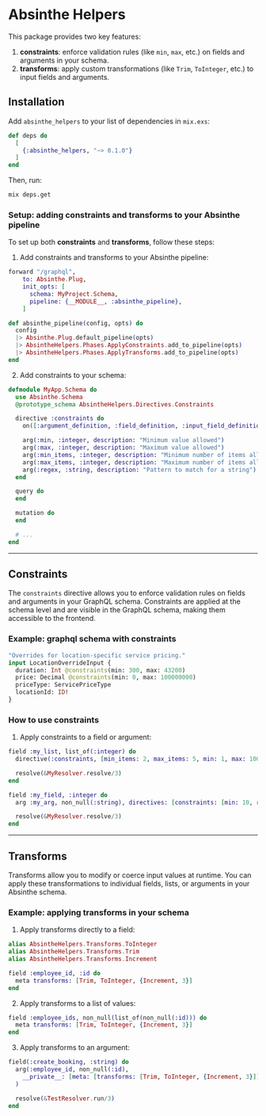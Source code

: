 # Absinthe Helpers

This package provides two key features:

1. **constraints**: enforce validation rules (like `min`, `max`, etc.) on fields and arguments in your schema.
2. **transforms**: apply custom transformations (like `Trim`, `ToInteger`, etc.) to input fields and arguments.

## Installation

Add `absinthe_helpers` to your list of dependencies in `mix.exs`:

```elixir
def deps do
  [
    {:absinthe_helpers, "~> 0.1.0"}
  ]
end
```

Then, run:

```bash
mix deps.get
```

### Setup: adding constraints and transforms to your Absinthe pipeline

To set up both **constraints** and **transforms**, follow these steps:

1. Add constraints and transforms to your Absinthe pipeline:

```elixir
forward "/graphql",
    to: Absinthe.Plug,
    init_opts: [
      schema: MyProject.Schema,
      pipeline: {__MODULE__, :absinthe_pipeline},
    ]

def absinthe_pipeline(config, opts) do
  config
  |> Absinthe.Plug.default_pipeline(opts)
  |> AbsintheHelpers.Phases.ApplyConstraints.add_to_pipeline(opts)
  |> AbsintheHelpers.Phases.ApplyTransforms.add_to_pipeline(opts)
end
```

2. Add constraints to your schema:

```elixir
defmodule MyApp.Schema do
  use Absinthe.Schema
  @prototype_schema AbsintheHelpers.Directives.Constraints

  directive :constraints do
    on([:argument_definition, :field_definition, :input_field_definition])

    arg(:min, :integer, description: "Minimum value allowed")
    arg(:max, :integer, description: "Maximum value allowed")
    arg(:min_items, :integer, description: "Minimum number of items allowed in a list")
    arg(:max_items, :integer, description: "Maximum number of items allowed in a list")
    arg(:regex, :string, description: "Pattern to match for a string")
  end

  query do
  end

  mutation do
  end

  # ...
end
```

---

## Constraints

The `constraints` directive allows you to enforce validation rules on fields and arguments in your GraphQL schema. Constraints are applied at the schema level and are visible in the GraphQL schema, making them accessible to the frontend.

### Example: graphql schema with constraints

```graphql
"Overrides for location-specific service pricing."
input LocationOverrideInput {
  duration: Int @constraints(min: 300, max: 43200)
  price: Decimal @constraints(min: 0, max: 100000000)
  priceType: ServicePriceType
  locationId: ID!
}
```

### How to use constraints

1. Apply constraints to a field or argument:

```elixir
field :my_list, list_of(:integer) do
  directive(:constraints, [min_items: 2, max_items: 5, min: 1, max: 100])

  resolve(&MyResolver.resolve/3)
end

field :my_field, :integer do
  arg :my_arg, non_null(:string), directives: [constraints: [min: 10, regex: "^[a-zA-Z]+$"]]

  resolve(&MyResolver.resolve/3)
end
```

---

## Transforms

Transforms allow you to modify or coerce input values at runtime. You can apply these transformations to individual fields, lists, or arguments in your Absinthe schema.

### Example: applying transforms in your schema

1. Apply transforms directly to a field:

```elixir
alias AbsintheHelpers.Transforms.ToInteger
alias AbsintheHelpers.Transforms.Trim
alias AbsintheHelpers.Transforms.Increment

field :employee_id, :id do
  meta transforms: [Trim, ToInteger, {Increment, 3}]
end
```

2. Apply transforms to a list of values:

```elixir
field :employee_ids, non_null(list_of(non_null(:id))) do
  meta transforms: [Trim, ToInteger, {Increment, 3}]
end
```

3. Apply transforms to an argument:

```elixir
field(:create_booking, :string) do
  arg(:employee_id, non_null(:id),
    __private__: [meta: [transforms: [Trim, ToInteger, {Increment, 3}]]]
  )

  resolve(&TestResolver.run/3)
end
```
